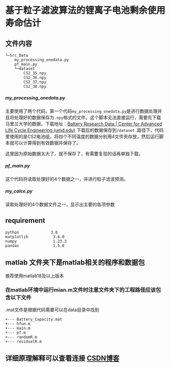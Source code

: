 # 基于粒子滤波算法的锂离子电池剩余使用寿命估计



## 文件内容

```
└─Src_Data
    my_processing_onedata.py
    pf_main.py
    └─dataset
    	CS2_35.npy
    	CS2_36.npy
    	CS2_37.npy
    	CS2_38.npy
```

#####  my_processing_onedata.py

主要使用了两个代码，第一个代码`my_processing_onedata.py`是进行数据处理并且将处理好的数据保存为`.npy`格式的文件。这个脚本无法直接运行，需要先下载马里兰大学的数据，下载地址：[Battery Research Data | Center for Advanced Life Cycle Engineering (umd.edu)](https://calce.umd.edu/data#CS2)   下载后的数据保存到`/dataset.`路径下，代码里使用的是CS2电池组，将四个不同温度的数据分别用4文件夹存放，然后运行脚本就可以计算得到有效数据并保存了。

这里因为原始数据太大了，就不保存了，有需要复现的话再单独下载。

##### pf_main.py

这个代码将读取处理好的4个数据之一，并进行粒子滤波预测。

##### my_calce.py

读取处理好的4个数据文件之一，显示出主要的各项参数



## requirement

```
python				3.8
matplotlib           3.6.0
numpy                1.23.3
pandas               1.5.0
```

## matlab 文件夹下是matlab相关的程序和数据包
推荐使用matlab18及以上版本
### 在matlab环境中运行mian.m文件时注意文件夹下的工程路径应该包含以下文件
.mat文件是根据代码需要可以在data目录中找到
```
+--- Battery_Capacity.mat
+--- hfun.m
+--- main.m
+--- pf.m
+--- randomR.m
+--- residualR.m

```

## 详细原理解释可以查看连接 [CSDN博客](https://blog.csdn.net/weixin_47407066/article/details/127424785?spm=1001.2014.3001.5501)

